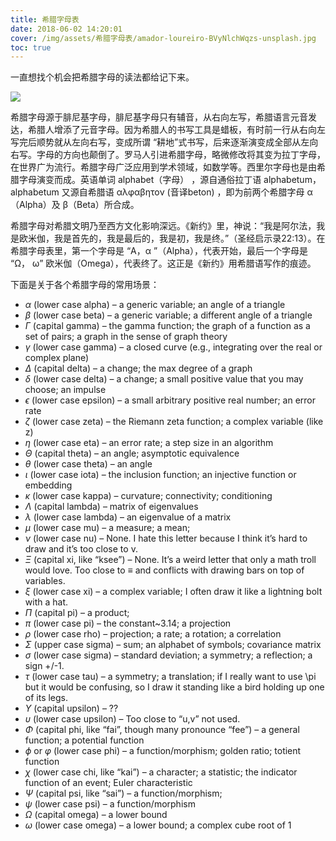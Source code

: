```yaml
---
title: 希腊字母表
date: 2018-06-02 14:20:01
cover: /img/assets/希腊字母表/amador-loureiro-BVyNlchWqzs-unsplash.jpg
toc: true
---
```


一直想找个机会把希腊字母的读法都给记下来。

<!-- more -->

![](https://cs.pynote.net/math/202109092/greek_alphabet.jpg)

希腊字母源于腓尼基字母，腓尼基字母只有辅音，从右向左写，希腊语言元音发达，希腊人增添了元音字母。因为希腊人的书写工具是蜡板，有时前一行从右向左写完后顺势就从左向右写，变成所谓 “耕地”式书写，后来逐渐演变成全部从左向右写。字母的方向也颠倒了。罗马人引进希腊字母，略微修改将其变为拉丁字母，在世界广为流行。希腊字母广泛应用到学术领域，如数学等。西里尔字母也是由希腊字母演变而成。英语单词 alphabet（字母） ，源自通俗拉丁语 alphabetum，alphabetum 又源自希腊语 αλφαβητον (音译beton) ，即为前两个希腊字母 α（Alpha）及 β（Beta）所合成。

希腊字母对希腊文明乃至西方文化影响深远。《新约》里，神说：“我是阿尔法，我是欧米伽，我是首先的，我是最后的，我是初，我是终。”（圣经启示录22:13）。在希腊字母表里，第一个字母是 “Α，α ”（Alpha），代表开始，最后一个字母是 “Ω， ω” 欧米伽（Omega），代表终了。这正是《新约》用希腊语写作的痕迹。

下面是关于各个希腊字母的常用场景：

- $\alpha$ (lower case alpha) – a generic variable; an angle of a triangle
- $\beta$ (lower case beta) – a generic variable; a different angle of a triangle
- $\Gamma$ (capital gamma) – the gamma function; the graph of a function as a set of pairs; a graph in the sense of graph theory
- $\gamma$ (lower case gamma) – a closed curve (e.g., integrating over the real or complex plane)
- $\Delta$ (capital delta) – a change; the max degree of a graph
- $\delta$ (lower case delta) – a change; a small positive value that you may choose; an impulse
- $\epsilon$ (lower case epsilon) – a small arbitrary positive real number; an error rate
- $\zeta$ (lower case zeta) – the Riemann zeta function; a complex variable (like z)
- $\eta$ (lower case eta) – an error rate; a step size in an algorithm
- $\Theta$ (capital theta) – an angle; asymptotic equivalence
- $\theta$ (lower case theta) – an angle
- $\iota$ (lower case iota) – the inclusion function; an injective function or embedding
- $\kappa$ (lower case kappa) – curvature; connectivity; conditioning
- $\Lambda$ (capital lambda) – matrix of eigenvalues
- $\lambda$ (lower case lambda) – an eigenvalue of a matrix
- $\mu$ (lower case mu) – a measure; a mean;
- $\nu$ (lower case nu) – None. I hate this letter because I think it’s hard to draw and it’s too close to v.
- $\Xi$ (capital xi, like “ksee”) – None. It’s a weird letter that only a math troll would love. Too close to ≡ and conflicts with drawing bars on top of variables.
- $\xi$ (lower case xi) – a complex variable; I often draw it like a lightning bolt with a hat.
- $\Pi$ (capital pi) – a product;
- $\pi$ (lower case pi) – the constant~3.14; a projection
- $\rho$ (lower case rho) – projection; a rate; a rotation; a correlation
- $\Sigma$ (upper case sigma) – sum; an alphabet of symbols; covariance matrix
- $\sigma$ (lower case sigma) – standard deviation; a symmetry; a reflection; a sign +/-1.
- $\tau$ (lower case tau) – a symmetry; a translation; if I really want to use \pi but it would be confusing, so I draw it standing like a bird holding up one of its legs.
- $\Upsilon$ (capital upsilon) – ??
- $\upsilon$ (lower case upsilon) – Too close to “u,v” not used.
- $\Phi$ (capital phi, like “fai”, though many pronounce “fee”) – a general function; a potential function
- $\phi$ or $\varphi$ (lower case phi) – a function/morphism; golden ratio; totient function
- $\chi$ (lower case chi, like “kai”) – a character; a statistic; the indicator function of an event; Euler characteristic
- $\Psi$ (capital psi, like “sai”) – a function/morphism;
- $\psi$ (lower case psi) – a function/morphism
- $\Omega$ (capital omega) – a lower bound
- $\omega$ (lower case omega) – a lower bound; a complex cube root of 1